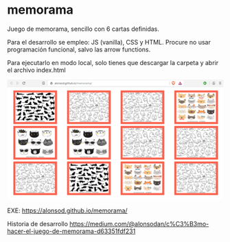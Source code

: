# memorama

Juego de memorama, sencillo con 6 cartas definidas.

Para el desarrollo se empleo: JS (vanilla), CSS y HTML. Procure no usar programación funcional, salvo las arrow functions.

Para ejecutarlo en modo local, solo tienes que descargar la carpeta y abrir el archivo index.html

![alt text][img-memo]

[img-memo]: https://github.com/alonsod/memorama/blob/master/captura-memo.PNG "memorama"

EXE: https://alonsod.github.io/memorama/

Historia de desarrollo
  https://medium.com/@alonsodan/c%C3%B3mo-hacer-el-juego-de-memorama-d63351fdf231
